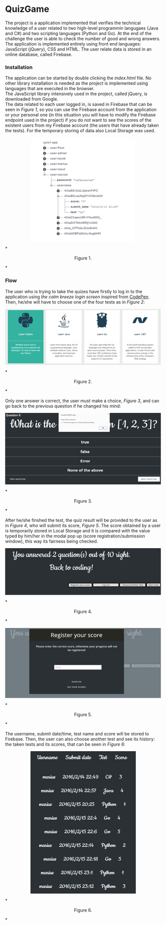 # QuizGame

The project is a application implemented that verifies the technical knowledge of a user related to two high-level programmin langugaes (Java and C#) and two scripting languages (Python and Go). At the end of the challenge the user is able to check the number of good and wrong answers. The application is implemented entirely using front end languages: JavaScript (jQuery), CSS and HTML. The user relate data is stored in an online database, called Firebase.

### Installation

The application can be started by double clicking the *index.html* file. No other library installation is needed as the project is implemented using languages that are executed in the browser. <br/>
The JavaScript library intensively used in the project, called jQuery, is downloaded from Google. <br/> 
The data related to each user logged in, is saved in Firebase that can be seen in *Figure 1*, so you can use the Firebase account from the application or your personal one (in this situation you will have to modify the Firebase endpoint used in the project) if you do not want to see the scores of the existent users from my Firebase account (the users that have already taken the tests). For the temporary storing of data also Local Storage was used.


<p align="center">
  <img src="https://github.com/ghele/QuizGame/blob/master/images/firebase.PNG" align="middle"></img>
</p>
*<p align="center">Figure 1. </p>*

### Flow

The user who is trying to take the quizes have firstly to log in to the application using *the calm breeze login screen* inspired from [CodePen](https://codepen.io/Lewitje/pen/BNNJjo). 
Then, he/she will have to choose one of the four tests as in *Figure 2*: 

<p align="center">
  <img src="https://github.com/ghele/QuizGame/blob/master/images/tests.PNG" align="middle"></img>
</p>
*<p align="center">Figure 2. </p>*

Only one answer is correct, the user must make a choice, *Figure 3*, and can go back to the previous question if he changed his mind:

<p align="center">
  <img src="https://github.com/ghele/QuizGame/blob/master/images/question.PNG" align="middle"></img>
</p>
*<p align="center">Figure 3. </p>*

After he/she finshed the test, the quiz result will be provided to the user as in *Figure 4*, who will submit its score, *Figure 5*. The score obtained by a user is temporarily stored in Local Storage and it is compared with the value typed by him/her in the modal pop up (score registration/submission window), this way its fairness being checked.

<p align="center">
  <img src="https://github.com/ghele/QuizGame/blob/master/images/result.PNG" align="middle"></img>
</p>
*<p align="center">Figure 4. </p>*

<p align="center">
  <img src="https://github.com/ghele/QuizGame/blob/master/images/registration.PNG" align="middle"></img>
</p>
*<p align="center">Figure 5. </p>*

The username, submit date/time, test name and score will be stored to Firebase. Then, the user can also choose another test and see its history: the taken tests and its scores, that can be seen in *Figure 6*:

<p align="center">
  <img src="https://github.com/ghele/QuizGame/blob/master/images/history.PNG" align="middle"></img>
</p>
*<p align="center">Figure 6. </p>*


